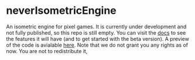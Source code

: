 # neverIsometricEngine
An isometric engine for pixel games. It is currently under development and not fully published, so this repo is still empty.
You can visit the [docs](https://www.neverstudio.de/neverisometric.html) to see the features it will have (and to get started with the beta version).
A preview of the code is avialable [here](https://www.neverstudio.de/isometricEngine.js).
Note that we do not grant you any rights as of now. You are not to redistribute it,
